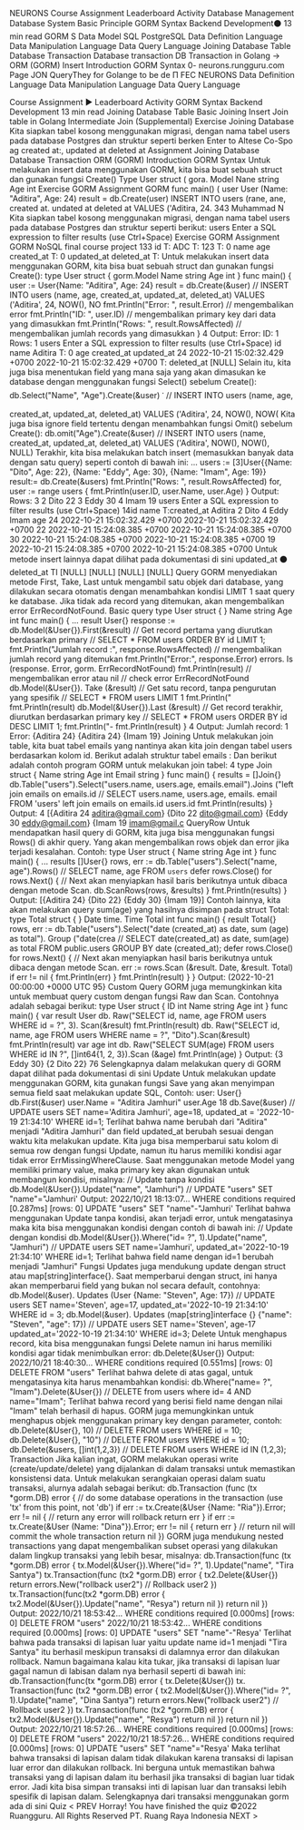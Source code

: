 
NEURONS Course Assignment Leaderboard Activity
Database Management
Database System
Basic Principle
GORM Syntax
Backend Development⚫ 13 min read
GORM S
Data Model
SQL
PostgreSQL
Data Definition Language
Data Manipulation Language
Data Query Language Joining Database Table
Database Transaction
Database transaction
DB Transaction in Golang →
ORM (GORM)
Insert
Introduction
GORM Syntax
0-
neurons.rungguru.com
Page JON
QueryThey for Golange to be de
Π
FEC
NEURONS
Data Definition Language Data Manipulation Language Data Query Language
>
Course Assignment ► Leaderboard Activity
GORM Syntax
Backend Development 13 min read
Joining Database Table
Basic Joining
Insert
Join table in Golang
Intermediate Join (Supplemental)
Exercise Joining Database
Kita siapkan tabel kosong menggunakan migrasi, dengan nama tabel users pada database Postgres dan struktur seperti berken
Enter to Altese Co-Spo
ag
created at:,
updated at deleted at
Assignment Joining Database
Database Transaction
ORM (GORM)
Introduction
GORM Syntax
Untuk melakukan insert data menggunakan GORM, kita bisa buat sebuah struct dan gunakan fungsi Create()
Type User struct (
gora. Model
Nane string
Age int
Exercise GORM Assignment GORM
func main() (
user User (Name: "Aditira", Age: 24)
result = db.Create(user)
INSERT INTO users (rane, ane, created at. undated at deleted at VALUES ('Aditira, 24.
343
Muhammad N
Kita siapkan tabel kosong menggunakan migrasi, dengan nama tabel users pada database Postgres dan struktur seperti berikut:
users Enter a SQL expression to filter results (use Ctrl+Space)
Exercise GORM
Assignment GORM
NoSQL
final course project
133 id
T: ADC
T: 123
T: 0
name
age
created_at
T: 0
updated_at
deleted_at
T:
Untuk melakukan insert data menggunakan GORM, kita bisa buat sebuah struct dan gunakan fungsi Create():
type User struct {
gorm.Model
Name string
Age int
}
func main() {
user := User{Name: "Aditira", Age: 24}
result = db.Create(&user)
// INSERT INTO users (name, age, created_at, updated_at, deleted_at) VALUES ('Aditira', 24, NOW(), NO
fmt.Println("Error: ", result.Error)
// mengembalikan error
fmt.Println("ID: ", user.ID) // mengembalikan primary key dari data yang dimasukkan
fmt.Println("Rows: ", result.RowsAffected) // mengembalikan jumlah records yang dimasukkan
}
4
Output:
Error:
ID: 1
Rows: 1
<nil>
users Enter a SQL expression to filter results (use Ctrl+Space)
id
name Aditira
T: 0
age
created_at
updated_at
24 2022-10-21 15:02:32.429 +0700 2022-10-21 15:02:32.429 +0700
T:
deleted_at
[NULL]
Selain itu, kita juga bisa menentukan field yang mana saja yang akan dimasukan ke database dengan menggunakan fungsi Select() sebelum Create():
db.Select("Name", "Age").Create(&user)
་
// INSERT INTO users (name, age, created_at, updated_at, deleted_at) VALUES ('Aditira', 24, NOW(), NOW(
Kita juga bisa ignore field tertentu dengan menambahkan fungsi Omit() sebelum Create():
db.omit("Age").Create(&user)
// INSERT INTO users (name, created_at, updated_at, deleted_at) VALUES ('Aditira', NOW(), NOW(), NULL)
Terakhir, kita bisa melakukan batch insert (memasukkan banyak data dengan satu query) seperti contoh di bawah ini:
...
users := [3]User{{Name: "Dito", Age: 22}, {Name: "Eddy", Age: 30}, {Name: "Imam", Age: 19}} result:= db.Create(&users)
fmt.Println("Rows: ", result.RowsAffected)
for, user := range users {
fmt.Println(user.ID, user.Name, user.Age)
}
Output:
Rows: 3
2 Dito 22
3 Eddy 30
4 Imam 19
users Enter a SQL expression to filter results (use Ctrl+Space)
14id
name
T:created_at
Aditira
2
Dito
4
Eddy Imam
age 24 2022-10-21 15:02:32.429 +0700 2022-10-21 15:02:32.429 +0700 22 2022-10-21 15:24:08.385 +0700 2022-10-21 15:24:08.385 +0700 30 2022-10-21 15:24:08.385 +0700 2022-10-21 15:24:08.385 +0700 19 2022-10-21 15:24:08.385 +0700 2022-10-21 15:24:08.385 +0700 Untuk metode insert lainnya dapat dilihat pada dokumentasi di sini
updated_at
⚫ deleted_at
TI
[NULL]
[NULL]
[NULL] [NULL]
Query
GORM menyediakan metode First, Take, Last untuk mengambil satu objek dari database, yang dilakukan secara otomatis dengan menambahkan kondisi LIMIT 1 saat query ke database. Jika tidak ada record yang ditemukan, akan mengembalikan error ErrRecordNotFound.
Basic query
type User struct {
}
Name string
Age int
func main() {
...
result User{}
response := db.Model(&User{}).First(&result) // Get record pertama yang diurutkan berdasarkan primary // SELECT * FROM users ORDER BY id LIMIT 1;
fmt.Println("Jumlah record :", response.RowsAffected) // mengembalikan jumlah record yang ditemukan fmt.Println("Error:", response.Error)
errors. Is (response. Error, gorm. ErrRecordNotFound) fmt.Println(result)
// mengembalikan error atau nil
// check error ErrRecordNotFound
db.Model(&User{}). Take (&result) // Get satu record, tanpa pengurutan yang spesifik
// SELECT * FROM users LIMIT 1
fmt.Println("
fmt.Println(result)
db.Model(&User{}).Last (&result) // Get record terakhir, diurutkan berdasarkan primary key
// SELECT * FROM users ORDER BY id DESC LIMIT 1;
fmt.Println("-
fmt.Println(result)
}
4
Output:
Jumlah record: 1
Error: <nil>
{Aditira 24}
{Aditira 24}
{Imam 19}
Joining
Untuk melakukan join table, kita buat tabel emails yang nantinya akan kita join dengan tabel users berdasarkan kolom id.
Berikut adalah struktur tabel emails :
Dan berikut adalah contoh program GORM untuk melakukan join tabel:
4
type Join struct {
Name string
Age int
Email string
}
func main() {
results = []Join{}
db.Table("users").Select("users.name, users.age, emails.email").Joins ("left join emails on emails.id // SELECT users.name, users.age, emails. email FROM 'users' left join emails on emails.id
users.id
fmt.Println(results)
}
Output:
4
[{Aditira 24 aditira@gmail.com} {Dito 22 dito@gmail.com} {Eddy 30 eddy@gmail.com} {Imam 19 imam@gmail.c
QueryRow
Untuk mendapatkan hasil query di GORM, kita juga bisa menggunakan fungsi Rows() di akhir query. Yang akan mengembalikan rows objek dan error jika terjadi kesalahan. Contoh:
type User struct {
Name string
Age int
}
func main() {
...
results
[]User{}
rows, err := db.Table("users").Select("name, age").Rows()
// SELECT name, age FROM `users`
defer rows.Close()
for rows.Next() { // Next akan menyiapkan hasil baris berikutnya untuk dibaca dengan metode Scan. db.ScanRows(rows, &results)
}
fmt.Println(results)
}
Output:
[{Aditira 24} {Dito 22} {Eddy 30} {Imam 19}]
Contoh lainnya, kita akan melakukan query sum(age) yang hasilnya disimpan pada struct Total:
type Total struct {
}
Date time. Time
Total int
func main() {
result
Total{}
rows, err := db.Table("users").Select("date (created_at) as date, sum (age) as total"). Group ("date(crea
// SELECT date(created_at) as date, sum(age) as total FROM public.users GROUP BY date (created_at); defer rows.Close()
for rows.Next() { // Next akan menyiapkan hasil baris berikutnya untuk dibaca dengan metode Scan. err := rows.Scan (&result. Date, &result. Total)
if err != nil {
fmt.Println(err)
}
fmt.Println(result)
}
}
Output:
(2022-10-21 00:00:00 +0000 UTC 95}
Custom Query
GORM juga memungkinkan kita untuk membuat query custom dengan fungsi Raw dan Scan. Contohnya adalah sebagai berikut:
type User struct {
ID int
Name string
Age int
}
func main() {
var result User
db. Raw("SELECT id, name, age FROM users WHERE id = ?", 3). Scan(&result)
fmt.Println(result)
db. Raw("SELECT id, name, age FROM users WHERE name = ?", "Dito").Scan(&result) fmt.Println(result)
var age int
db. Raw("SELECT SUM(age) FROM users WHERE id IN ?", []int64{1, 2, 3}).Scan (&age) fmt.Println(age)
}
Output:
{3 Eddy 30}
{2 Dito 22}
76
Selengkapnya dalam melakukan query di GORM dapat dilihat pada dokumentasi di sini
Update
Untuk melakukan update menggunakan GORM, kita gunakan fungsi Save yang akan menyimpan semua field saat melakukan update SQL, Contoh:
user: User{}
db.First(&user)
user.Name = "Aditira Jamhuri"
user.Age
18
db.Save(&user)
// UPDATE users SET name='Aditira Jamhuri', age=18, updated_at = '2022-10-19 21:34:10' WHERE id=1;
Terlihat bahwa name berubah dari "Aditira" menjadi "Aditira Jamhuri" dan field updated_at berubah sesuai dengan waktu kita melakukan update.
Kita juga bisa memperbarui satu kolom di semua row dengan fungsi Update, namun itu harus memiliki kondisi agar tidak error ErrMissingWhereClause. Saat menggunakan metode Model yang memiliki primary value, maka primary key akan digunakan untuk membangun kondisi, misalnya:
// Update tanpa kondisi
db.Model(&User{}).Update("name", "Jamhuri")
// UPDATE "users" SET "name"="Jamhuri'
Output:
2022/10/21 18:13:07... WHERE conditions required
[0.287ms] [rows: 0] UPDATE "users" SET "name"-"Jamhuri'
Terlihat bahwa menggunakan Update tanpa kondisi, akan terjadi error, untuk mengatasinya maka kita
bisa menggunakan kondisi dengan contoh di bawah ini:
// Update dengan kondisi
db.Model(&User{}).Where("id= ?", 1).Update("name", "Jamhuri")
// UPDATE users SET name='Jamhuri', updated_at='2022-10-19 21:34:10' WHERE id=1;
Terlihat bahwa field name dengan id=1 berubah menjadi "Jamhuri"
Fungsi Updates juga mendukung update dengan struct atau map[string]interface{}. Saat memperbarui dengan struct, ini hanya akan memperbarui field yang bukan nol secara default, contohnya:
db.Model(&user). Updates (User {Name: "Steven", Age: 17})
// UPDATE users SET name='Steven', age=17, updated_at='2022-10-19 21:34:10' WHERE id = 3;
db.Model(&user). Updates (map[string]interface {} {"name": "Steven", "age": 17})
// UPDATE users SET name='Steven', age-17 updated_at='2022-10-19 21:34:10' WHERE id=3;
Delete
Untuk menghapus record, kita bisa menggunakan fungsi Delete namun ini harus memiliki kondisi agar tidak menimbulkan error:
db.Delete(&User{})
Output:
2022/10/21 18:40:30... WHERE conditions required
[0.551ms] [rows: 0] DELETE FROM "users"
Terlihat bahwa delete di atas gagal, untuk mengatasinya kita harus menambahkan kondisi:
db.Where("name= ?", "Imam").Delete(&User{})
// DELETE from users where id= 4 AND name="Imam";
Terlihat bahwa record yang berisi field name dengan nilai "Imam" telah berhasil di hapus.
GORM juga memungkinkan untuk menghapus objek menggunakan primary key dengan parameter, contoh:
db.Delete(&User{}, 10)
// DELETE FROM users WHERE id = 10;
db.Delete(&User{}, "10")
// DELETE FROM users WHERE id = 10;
db.Delete(&users, []int(1,2,3})
// DELETE FROM users WHERE id IN (1,2,3);
Transaction
Jika kalian ingat, GORM melakukan operasi write (create/update/delete) yang dijalankan di dalam transaksi untuk memastikan konsistensi data. Untuk melakukan serangkaian operasi dalam suatu transaksi, alurnya adalah sebagai berikut:
db.Transaction (func (tx *gorm.DB) error {
// do some database operations in the transaction (use 'tx' from this point, not 'db')
if err := tx.Create(&User {Name: "Ria"}).Error; err != nil {
// return any error will rollback
return err
}
if err := tx.Create(&User (Name: "Dina"}).Error; err != nil {
return err
}
// return nil will commit the whole transaction
return nil
})
GORM juga mendukung nested transactions yang dapat mengembalikan subset operasi yang dilakukan
dalam lingkup transaksi yang lebih besar, misalnya:
db.Transaction(func (tx *gorm.DB) error {
tx.Model(&User{}).Where("id= ?", 1).Update("name", "Tira Santya")
tx.Transaction(func (tx2 *gorm.DB) error {
tx2.Delete(&User{})
return errors.New("rollback user2") // Rollback user2
})
tx.Transaction(func(tx2 *gorm.DB) error {
tx2.Model(&User{}).Update("name", "Resya")
return nil
})
return nil
})
Output:
2022/10/21 18:53:42... WHERE conditions required
[0.000ms] [rows: 0] DELETE FROM "users"
2022/10/21 18:53:42... WHERE conditions required
[0.000ms] [rows: 0] UPDATE "users" SET "name"-"Resya'
Terlihat bahwa pada transaksi di lapisan luar yaitu update name id=1 menjadi "Tira Santya" itu berhasil
meskipun transaksi di dalamnya error dan dilakukan rollback.
Namun bagaimana kalau kita tukar, jika transaksi di lapisan luar gagal namun di labisan dalam nya berhasil seperti di bawah ini:
db.Transaction(func(tx *gorm.DB) error {
tx.Delete(&User{})
tx. Transaction(func (tx2 *gorm.DB) error {
tx2.Model(&User{}).Where("id= ?", 1).Update("name", "Dina Santya")
return errors.New("rollback user2") // Rollback user2
})
tx.Transaction(func (tx2 *gorm.DB) error {
tx2.Model(&User{}).Update("name", "Resya")
return nil
})
return nil
})
Output:
2022/10/21 18:57:26... WHERE conditions required
[0.000ms] [rows: 0] DELETE FROM "users"
2022/10/21 18:57:26... WHERE conditions required [0.000ms] [rows: 0] UPDATE "users" SET "name"="Resya'
Maka terlihat bahwa transaksi di lapisan dalam tidak dilakukan karena transaksi di lapisan luar error dan dilakukan rollback.
Ini berguna untuk memastikan bahwa transaksi yang di lapisan dalam itu berhasil jika transaksi di bagian luar tidak error. Jadi kita bisa simpan transaksi inti di lapisan luar dan transaksi lebih spesifik di lapisan
dalam.
Selengkapnya dari transaksi menggunakan gorm ada di sini
Quiz
< PREV
Horray! You have finished the quiz
©2022 Ruangguru. All Rights Reserved PT. Ruang Raya Indonesia
NEXT >